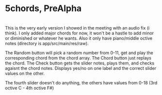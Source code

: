 ####
# 5chords, PreAlpha
#

This is the very early version I showed in the meeting with an audio fix (i think).
I only added major chords for now, it won't be a hastle to add minor or diminished or whatever he wants.
Also it only have piano/middle octive notes (directory is app/src/main/res/raw).

The Random button will pick a random number from 0-11, get and play the corresponding chord from the chord array.
The Chord button just replays the chord.
The Check button gets the slider notes, plays them, and checks agaisnt the chord notes.
Displays yes/no on one label and the correct slider values on the other.

The fourth slider doesn't do anything, the others have values from 0-18 (3rd octive C - 4th octive F#)

